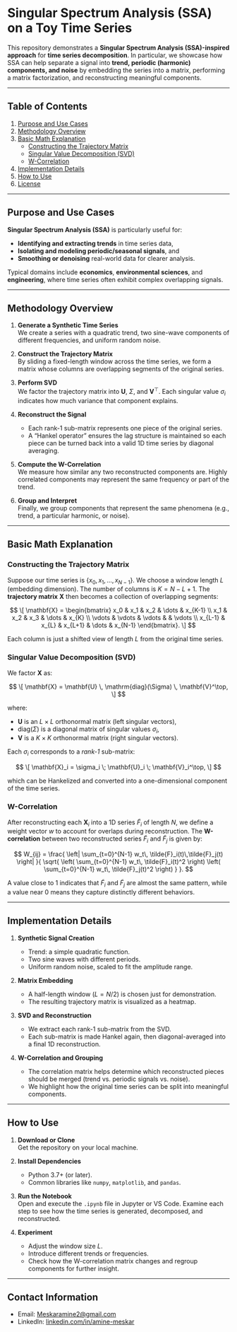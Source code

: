 # Singular Spectrum Analysis (SSA) on a Toy Time Series

This repository demonstrates a **Singular Spectrum Analysis (SSA)-inspired approach** for **time series decomposition**. In particular, we showcase how SSA can help separate a signal into **trend, periodic (harmonic) components, and noise** by embedding the series into a matrix, performing a matrix factorization, and reconstructing meaningful components.

---

## Table of Contents
1. [Purpose and Use Cases](#purpose-and-use-cases)  
2. [Methodology Overview](#methodology-overview)  
3. [Basic Math Explanation](#basic-math-explanation)  
   - [Constructing the Trajectory Matrix](#constructing-the-trajectory-matrix)  
   - [Singular Value Decomposition (SVD)](#singular-value-decomposition-svd)  
   - [W-Correlation](#w-correlation)  
4. [Implementation Details](#implementation-details)  
5. [How to Use](#how-to-use)  
6. [License](#license)

---

## Purpose and Use Cases

**Singular Spectrum Analysis (SSA)** is particularly useful for:
- **Identifying and extracting trends** in time series data,
- **Isolating and modeling periodic/seasonal signals**, and
- **Smoothing or denoising** real-world data for clearer analysis.

Typical domains include **economics**, **environmental sciences**, and **engineering**, where time series often exhibit complex overlapping signals.

---

## Methodology Overview

1. **Generate a Synthetic Time Series**  
   We create a series with a quadratic trend, two sine-wave components of different frequencies, and uniform random noise.

2. **Construct the Trajectory Matrix**  
   By sliding a fixed-length window across the time series, we form a matrix whose columns are overlapping segments of the original series.

3. **Perform SVD**  
   We factor the trajectory matrix into $\mathbf{U}$, $\Sigma$, and $\mathbf{V}^\top$. Each singular value $\sigma_i$ indicates how much variance that component explains.

4. **Reconstruct the Signal**  
   - Each rank-1 sub-matrix represents one piece of the original series.  
   - A “Hankel operator” ensures the lag structure is maintained so each piece can be turned back into a valid 1D time series by diagonal averaging.

5. **Compute the W-Correlation**  
   We measure how similar any two reconstructed components are. Highly correlated components may represent the same frequency or part of the trend.

6. **Group and Interpret**  
   Finally, we group components that represent the same phenomena (e.g., trend, a particular harmonic, or noise).

---

## Basic Math Explanation

### Constructing the Trajectory Matrix

Suppose our time series is $\{x_0, x_1, \ldots, x_{N-1}\}$. We choose a window length $L$ (embedding dimension). The number of columns is $K = N - L + 1$. The **trajectory matrix** $\mathbf{X}$ then becomes a collection of overlapping segments:

$$
\[
\mathbf{X} =
\begin{bmatrix}
x_0 & x_1 & x_2 & \dots & x_{K-1} \\
x_1 & x_2 & x_3 & \dots & x_{K}   \\
\vdots & \vdots & \vdots & & \vdots \\
x_{L-1} & x_{L} & x_{L+1} & \dots & x_{N-1}
\end{bmatrix}.
\]
$$

Each column is just a shifted view of length $L$ from the original time series.

### Singular Value Decomposition (SVD)

We factor $\mathbf{X}$ as:

$$
\[
\mathbf{X} = \mathbf{U} \, \mathrm{diag}(\Sigma) \, \mathbf{V}^\top,
\]
$$

where:
- $\mathbf{U}$ is an $L \times L$ orthonormal matrix (left singular vectors),
- $\mathrm{diag}(\Sigma)$ is a diagonal matrix of singular values $\sigma_i$,
- $\mathbf{V}$ is a $K \times K$ orthonormal matrix (right singular vectors).

Each $\sigma_i$ corresponds to a *rank-1* sub-matrix:

$$
\[
\mathbf{X}_i = \sigma_i \; \mathbf{U}_i \; \mathbf{V}_i^\top,
\]
$$

which can be Hankelized and converted into a one-dimensional component of the time series.

### W-Correlation

After reconstructing each $\mathbf{X}_i$ into a 1D series $\tilde{F}_i$ of length $N$, we define a weight vector $w$ to account for overlaps during reconstruction. The **W-correlation** between two reconstructed series $\tilde{F}_i$ and $\tilde{F}_j$ is given by:

$$
W_{ij} =
\frac{
\left| \sum_{t=0}^{N-1} w_t\, \tilde{F}_i(t)\,\tilde{F}_j(t) \right|
}{
\sqrt{
\left( \sum_{t=0}^{N-1} w_t\, \tilde{F}_i(t)^2 \right)
\left( \sum_{t=0}^{N-1} w_t\, \tilde{F}_j(t)^2 \right)
}
}.
$$


A value close to 1 indicates that $\tilde{F}_i$ and $\tilde{F}_j$ are almost the same pattern, while a value near 0 means they capture distinctly different behaviors.

---

## Implementation Details

1. **Synthetic Signal Creation**  
   - Trend: a simple quadratic function.  
   - Two sine waves with different periods.  
   - Uniform random noise, scaled to fit the amplitude range.  

2. **Matrix Embedding**  
   - A half-length window ($L = N/2$) is chosen just for demonstration.  
   - The resulting trajectory matrix is visualized as a heatmap.  

3. **SVD and Reconstruction**  
   - We extract each rank-1 sub-matrix from the SVD.  
   - Each sub-matrix is made Hankel again, then diagonal-averaged into a final 1D reconstruction.  

4. **W-Correlation and Grouping**  
   - The correlation matrix helps determine which reconstructed pieces should be merged (trend vs. periodic signals vs. noise).  
   - We highlight how the original time series can be split into meaningful components.

---

## How to Use

1. **Download or Clone**  
   Get the repository on your local machine.

2. **Install Dependencies**  
   - Python 3.7+ (or later).  
   - Common libraries like `numpy`, `matplotlib`, and `pandas`.  

3. **Run the Notebook**  
   Open and execute the `.ipynb` file in Jupyter or VS Code. Examine each step to see how the time series is generated, decomposed, and reconstructed.

4. **Experiment**  
   - Adjust the window size $L$.  
   - Introduce different trends or frequencies.  
   - Check how the W-correlation matrix changes and regroup components for further insight.

---

## Contact Information

- Email: Meskaramine2@gmail.com  
- LinkedIn: [linkedin.com/in/amine-meskar](https://www.linkedin.com/in/amine-meskar)  
